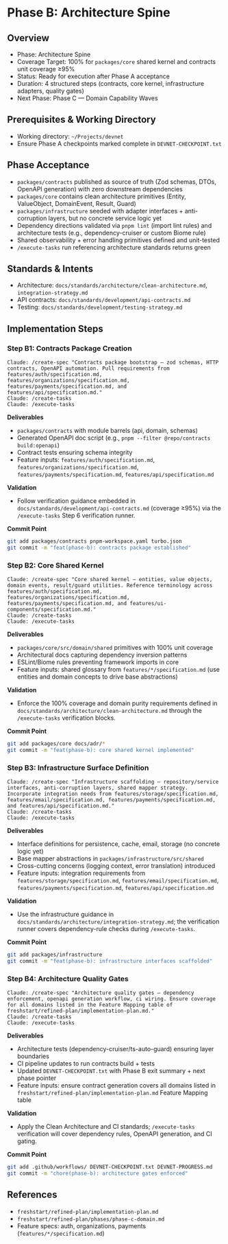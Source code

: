 # Phase B: Architecture Spine

## Overview

- Phase: Architecture Spine
- Coverage Target: 100% for `packages/core` shared kernel and contracts unit coverage ≥95%
- Status: Ready for execution after Phase A acceptance
- Duration: 4 structured steps (contracts, core kernel, infrastructure adapters, quality gates)
- Next Phase: Phase C — Domain Capability Waves

## Prerequisites & Working Directory

- Working directory: `~/Projects/devnet`
- Ensure Phase A checkpoints marked complete in `DEVNET-CHECKPOINT.txt`

## Phase Acceptance

- `packages/contracts` published as source of truth (Zod schemas, DTOs, OpenAPI generation) with zero downstream dependencies
- `packages/core` contains clean architecture primitives (Entity, ValueObject, DomainEvent, Result, Guard)
- `packages/infrastructure` seeded with adapter interfaces + anti-corruption layers, but no concrete service logic yet
- Dependency directions validated via `pnpm lint` (import lint rules) and architecture tests (e.g., dependency-cruiser or custom Biome rule)
- Shared observability + error handling primitives defined and unit-tested
- `/execute-tasks` run referencing architecture standards returns green

## Standards & Intents

- Architecture: `docs/standards/architecture/clean-architecture.md`, `integration-strategy.md`
- API contracts: `docs/standards/development/api-contracts.md`
- Testing: `docs/standards/development/testing-strategy.md`

## Implementation Steps

### Step B1: Contracts Package Creation

```claude
Claude: /create-spec "Contracts package bootstrap — zod schemas, HTTP contracts, OpenAPI automation. Pull requirements from features/auth/specification.md, features/organizations/specification.md, features/payments/specification.md, and features/api/specification.md."
Claude: /create-tasks
Claude: /execute-tasks
```

**Deliverables**
- `packages/contracts` with module barrels (api, domain, schemas)
- Generated OpenAPI doc script (e.g., `pnpm --filter @repo/contracts build:openapi`)
- Contract tests ensuring schema integrity
- Feature inputs: `features/auth/specification.md`, `features/organizations/specification.md`, `features/payments/specification.md`, `features/api/specification.md`

**Validation**
- Follow verification guidance embedded in `docs/standards/development/api-contracts.md` (coverage ≥95%) via the `/execute-tasks` Step 6 verification runner.

**Commit Point**
```bash
git add packages/contracts pnpm-workspace.yaml turbo.json
git commit -m "feat(phase-b): contracts package established"
```

### Step B2: Core Shared Kernel

```claude
Claude: /create-spec "Core shared kernel — entities, value objects, domain events, result/guard utilities. Reference terminology across features/auth/specification.md, features/organizations/specification.md, features/payments/specification.md, and features/ui-components/specification.md."
Claude: /create-tasks
Claude: /execute-tasks
```

**Deliverables**
- `packages/core/src/domain/shared` primitives with 100% unit coverage
- Architectural docs capturing dependency inversion patterns
- ESLint/Biome rules preventing framework imports in core
- Feature inputs: shared glossary from `features/*/specification.md` (use entities and domain concepts to drive base abstractions)

**Validation**
- Enforce the 100% coverage and domain purity requirements defined in `docs/standards/architecture/clean-architecture.md` through the `/execute-tasks` verification blocks.

**Commit Point**
```bash
git add packages/core docs/adr/*
git commit -m "feat(phase-b): core shared kernel implemented"
```

### Step B3: Infrastructure Surface Definition

```claude
Claude: /create-spec "Infrastructure scaffolding — repository/service interfaces, anti-corruption layers, shared mapper strategy. Incorporate integration needs from features/storage/specification.md, features/email/specification.md, features/payments/specification.md, and features/api/specification.md."
Claude: /create-tasks
Claude: /execute-tasks
```

**Deliverables**
- Interface definitions for persistence, cache, email, storage (no concrete logic yet)
- Base mapper abstractions in `packages/infrastructure/src/shared`
- Cross-cutting concerns (logging context, error translation) introduced
- Feature inputs: integration requirements from `features/storage/specification.md`, `features/email/specification.md`, `features/payments/specification.md`, `features/api/specification.md`

**Validation**
- Use the infrastructure guidance in `docs/standards/architecture/integration-strategy.md`; the verification runner covers dependency-rule checks during `/execute-tasks`.

**Commit Point**
```bash
git add packages/infrastructure
git commit -m "feat(phase-b): infrastructure interfaces scaffolded"
```

### Step B4: Architecture Quality Gates

```claude
Claude: /create-spec "Architecture quality gates — dependency enforcement, openapi generation workflow, ci wiring. Ensure coverage for all domains listed in the Feature Mapping table of freshstart/refined-plan/implementation-plan.md."
Claude: /create-tasks
Claude: /execute-tasks
```

**Deliverables**
- Architecture tests (dependency-cruiser/ts-auto-guard) ensuring layer boundaries
- CI pipeline updates to run contracts build + tests
- Updated `DEVNET-CHECKPOINT.txt` with Phase B exit summary + next phase pointer
- Feature inputs: ensure contract generation covers all domains listed in `freshstart/refined-plan/implementation-plan.md` Feature Mapping table

**Validation**
- Apply the Clean Architecture and CI standards; `/execute-tasks` verification will cover dependency rules, OpenAPI generation, and CI gating.

**Commit Point**
```bash
git add .github/workflows/ DEVNET-CHECKPOINT.txt DEVNET-PROGRESS.md
git commit -m "chore(phase-b): architecture gates enforced"
```

## References

- `freshstart/refined-plan/implementation-plan.md`
- `freshstart/refined-plan/phases/phase-c-domain.md`
- Feature specs: auth, organizations, payments (`features/*/specification.md`)
